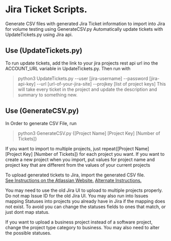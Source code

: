 # Jira Ticket Scripts.
Generate CSV files with generated Jira Ticket information to import into Jira for volume testing using GenerateCSV.py
Automatically update tickets with UpdateTickets.py using Jira api.


## Use (UpdateTickets.py)
To run update tickets, add the link to your jira projects rest api url ino the ACCOUNT_URL variable in UpdateTickets.py.  Then run with
>python3 UpdateTickets.py --user [jira-username] --password [jira-api-key] --url [url-of-your-jira-site] --projkey [list of project keys]
This will take every ticket in the project and update the description and summary to something new.


## Use (GenerateCSV.py)
In Order to generate CSV File, run 
>python3 GenerateCSV.py {[Project Name] [Project Key] [Number of Tickets]}

If you want to import to multiple projects, just repeat{[Project Name] [Project Key] [Number of Tickets]} for each project you want.  If you want to create a new project when you import, put values for project name and project key that are different from the values of your current projects <br />

To upload generated tickets to Jira, import the generated CSV file.  
[See Instructions on the Atlassian Website.](https://support.atlassian.com/jira-cloud-administration/docs/import-data-from-a-csv-file/)
[Alternate Instructions.](https://support.atlassian.com/jira-software-cloud/docs/import-data-to-a-software-project-using-a-csv-file/) <br />

You may need to use the old Jira UI to upload to multiple projects properly.  Do not map Issue ID for the old Jira UI.   You may also run into Issues mapping Statuses into projects you already have in Jira if the mapping does not exist.  To avoid you can change the statuses fields to ones that match, or just dont map status.

If you want to upload a business project instead of a software project, change the project type category to business.  You may also need to alter the possible statuses.